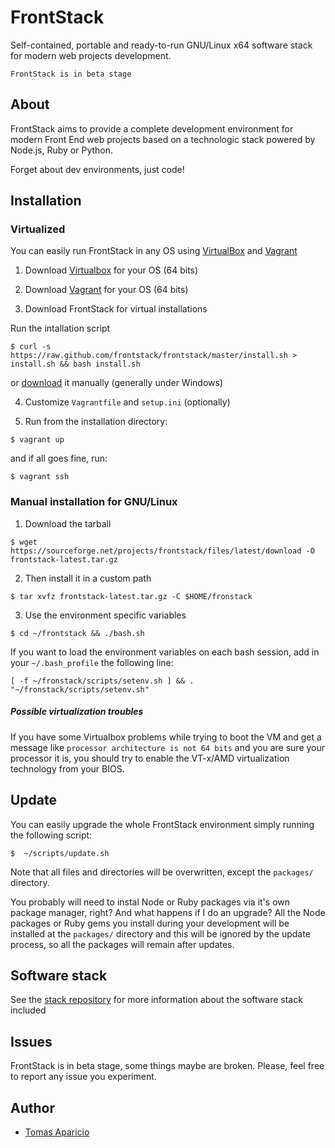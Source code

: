 # FrontStack

Self-contained, portable and ready-to-run GNU/Linux x64 software stack for modern web projects development.

`FrontStack is in beta stage`

## About

FrontStack aims to provide a complete development environment for 
modern Front End web projects based on a technologic stack powered by Node.js, Ruby or Python.

Forget about dev environments, just code!

## Installation

### Virtualized

You can easily run FrontStack in any OS using [VirtualBox](https://www.virtualbox.org) and [Vagrant](http://vagrantup.com)

1. Download [Virtualbox](https://www.virtualbox.org/wiki/Downloads) for your OS (64 bits)

2. Download [Vagrant](http://downloads.vagrantup.com/) for your OS (64 bits)

3. Download FrontStack for virtual installations

  Run the intallation script
  ```
  $ curl -s https://raw.github.com/frontstack/frontstack/master/install.sh > install.sh && bash install.sh
  ```

  or [download](https://github.com/frontstack/vagrant/archive/master.zip) it manually (generally under Windows)

4. Customize `Vagrantfile` and `setup.ini` (optionally)

5. Run from the installation directory: 
  
  ```
  $ vagrant up 
  ```

  and if all goes fine, run:
  ```
  $ vagrant ssh
  ```

### Manual installation for GNU/Linux

1. Download the tarball
```
$ wget https://sourceforge.net/projects/frontstack/files/latest/download -O frontstack-latest.tar.gz
```

2. Then install it in a custom path
```
$ tar xvfz frontstack-latest.tar.gz -C $HOME/fronstack
```

3. Use the environment specific variables
```
$ cd ~/frontstack && ./bash.sh
```

If you want to load the environment variables on each bash session, add in your `~/.bash_profile` the following line:

```shell
[ -f ~/fronstack/scripts/setenv.sh ] && . "~/fronstack/scripts/setenv.sh"
```

##### Possible virtualization troubles

If you have some Virtualbox problems while trying to boot the VM and get a message like 
`processor architecture is not 64 bits` and you are sure your processor it is, you should 
try to enable the VT-x/AMD virtualization technology from your BIOS.

## Update 

You can easily upgrade the whole FrontStack environment simply running the following script:

```shell
$  ~/scripts/update.sh
```

Note that all files and directories will be overwritten, except the `packages/` directory.

You probably will need to instal Node or Ruby packages via it's own package manager, right? And what happens if I do an upgrade?
All the Node packages or Ruby gems you install during your development will be installed at the `packages/` directory and this will be ignored by the update process, so all the packages will remain after updates.

## Software stack

See the [stack repository](https://github.com/frontstack/stack) for more information about the software stack included

## Issues 

FrontStack is in beta stage, some things maybe are broken.
Please, feel free to report any issue you experiment.

## Author

* [Tomas Aparicio](https://github.com/h2non) 
